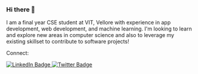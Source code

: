 ### Hi there 👋

I am a final year CSE student at VIT, Vellore with experience in app development, web development, and machine learning. I'm looking to learn and explore new areas in computer science and also to leverage my existing skillset to contribute to software projects!

Connect:

<div id="badges">
    <a href="https://www.linkedin.com/in/shashwat-sinha-090b74218/">
    <img src="https://img.shields.io/badge/LinkedIn-blue?style=for-the-badge&logo=linkedin&logoColor=white" alt="LinkedIn Badge"/>
    </a>
    <a href="https://shashwat4868.github.io/">
    <img src="https://img.shields.io/badge/WebPage-blue?style=for-the-badge&logo=twitter&logoColor=white" alt="Twitter Badge"/>
    </a>
</div>
<br/>
